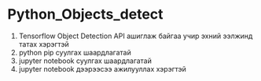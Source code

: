 # Python_Objects_detect
  1) Tensorflow Object Detection API ашиглаж байгаа учир эхний ээлжинд татах хэрэгтэй
  2) python pip суулгах шаардлагатай
  3) jupyter notebook суулгах шаардлагатай 
4) jupyter notebook дээрээсээ ажилууллах хэрэгтэй